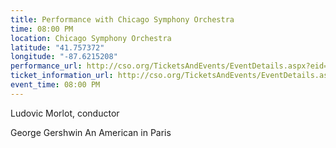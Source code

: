```yaml
---
title: Performance with Chicago Symphony Orchestra
time: 08:00 PM
location: Chicago Symphony Orchestra
latitude: "41.757372"
longitude: "-87.6215208"
performance_url: http://cso.org/TicketsAndEvents/EventDetails.aspx?eid=6466
ticket_information_url: http://cso.org/TicketsAndEvents/EventDetails.aspx?eid=6466
event_time: 08:00 PM
---
```

Ludovic Morlot, conductor

George Gershwin  An American in Paris